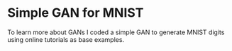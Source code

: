 # Simple GAN for MNIST
To learn more about GANs I coded a simple GAN to generate MNIST digits using online tutorials as base examples.
